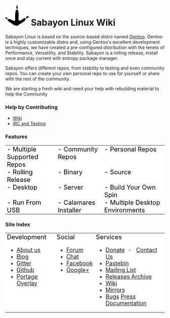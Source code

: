 
# ![](./img/s_logo.png) Sabayon Linux Wiki

Sabayon Linux is based on the source-based distro named [Gentoo](https://gentoo.org). Gentoo is a highly customizable distro and, using Gentoo's excellent development techniques, we have created a pre-configured distribution with the tenets of Performance, Versatility, and Stability. Sabayon is a rolling release, install once and stay current with entropy package manager.

Sabayon offers different repos, from stability to testing and even community repos.  You can create your own personal repo to use for yourself or share with the rest of the community.

We are starting a fresh wiki and need your help with rebuilding material to help the Community


### Help by Contributing 
* [Wiki](articles/documentation.md)
* [IRC and Testing](articles/irc.md)

### Features

<div text-align="center">
          <style type="text/css">
.tg  {border-collapse:collapse;border-spacing:0;border:none;border-color:#999;}
.tg td{font-size:18px;font-weight:normal;padding:0px 5px;border-style:solid;border-width:0px;overflow:hidden;word-break:normal;border-color:#999;color:#000;background-color:#fff;}
.tg th{font-size:18px;font-weight:normal;padding:0px 5px;border-style:solid;border-width:0px;overflow:hidden;word-break:normal;border-color:#999;color:#000;background-color:#fff;}
.tg .tg-0lax{text-align:left;vertical-align:top}
</style>
<table class="tg" width="100%">
  <tr>
    <th class="tg-0lax">- Multiple Supported Repos</th>
    <th class="tg-0lax">- Community Repos</th>
    <th class="tg-0lax">- Personal Repos</th>    
  </tr>
  <tr>
    <th class="tg-0lax">- Rolling Release</td>
    <th class="tg-0lax">- Binary</td>
    <th class="tg-0lax">- Source</td>
    </tr> 
  <tr>
    <th class="tg-0lax">- Desktop</td>
    <th class="tg-0lax">- Server</td>
    <th class="tg-0lax">- Build Your Own Spin</td>
  </tr> 
  <tr>
    <th class="tg-0lax">- Run From USB</td>
    <th class="tg-0lax">- Calamares Installer</td>
    <th class="tg-0lax">- Multiple Desktop Environments</td>
  </tr>        
</table>
</div>

### Site Index

<div text-align="center">
          <style type="text/css">
.tg  {border-collapse:collapse;border-spacing:0;border:none;border-color:#999;}
.tg td{font-size:18px;font-weight:normal;padding:0px 5px;border-style:solid;border-width:0px;overflow:hidden;word-break:normal;border-color:#999;color:#444;background-color:#fff;}
.tg th{font-size:20px;font-weight:normal;padding:0px 5px;border-style:solid;border-width:0px;overflow:hidden;word-break:normal;border-color:#999;color:#000;background-color:#fff;}
.tg .tg-0lax{text-align:left;vertical-align:top}
</style>
<table class="tg" width="100%">
  <tr>
    <th class="tg-0lax">Development</th>
    <th class="tg-0lax">Social</th>
    <th class="tg-0lax">Services</th>    
  </tr>
  <tr>
    <td class="tg-0lax">
       <ul>
         <li>
            <a href="https://github.com/Sabayon/">About us</a>
         </li>
         <li><a href="https://www.sabayon.org/blog">Blog</a>
         </li>
         <li>
            <a href="https://gitter.im/Sabayon">Gitter</a>
         </li>
         <li>
            <a href="https://github.com/Sabayon/" title="Sabayon Github">
            Github</a>
         </li>
         <li>
            <a href="https://github.com/Sabayon/sabayon-distro" title="Gitweb for overlay.git">
            Portage Overlay</a>
         </li>
         </ul>
    </td>
    <td class="tg-0lax">
       <ul>
         <li>
            <a href="https://forum.sabayon.org/">Forum</a>
         </li>
         <li>
            <a href="https://www.sabayon.org/chat/">Chat</a></li>
         <li>
            <a href="http://www.facebook.com/group.php?gid=36125411841">Facebook</a>
         </li>
         <li>
            <a href="https://plus.google.com/u/1/communities/111215969224831918857">Google+</a>
         </li>
         </ul>
    </td>
    <td class="tg-0lax">
       <ul>
        <li>
			<a href="https://www.sabayon.org/donate">Donate</a>&nbsp; - &nbsp;
			<a href="/cdn-cgi/l/email-protection#b9cedcdbd4d8cacddccbf9cad8dbd8c0d6d7d5d0d7ccc197d6cbde">
			Contact Us</a>
      </li>
      <li>
      <a href="https://pastebin.sabayon.org/">Pastebin</a>
      <li>
        <a href="https://groups.google.com/forum/#!forum/sabayon-dev">Mailing List</a>
      </li>
      <li>
      <a href="https://www.sabayon.org/releases/">Releases Archive</a>
      </li>
      <li>
      <a href="https://wiki.sabayon.org/">Wiki</a>
      </li>
      <li>
      <a href="https://www.sabayon.org/mirrors">Mirrors</a>
      </li>
      <li>
      <a href="https://bugs.sabayon.org/">Bugs</a>
      <a href="https://www.sabayon.org/press">Press Documentation</a>
      </li>
      </ul>
    </td>    
  </tr>    
</table>
</div>
